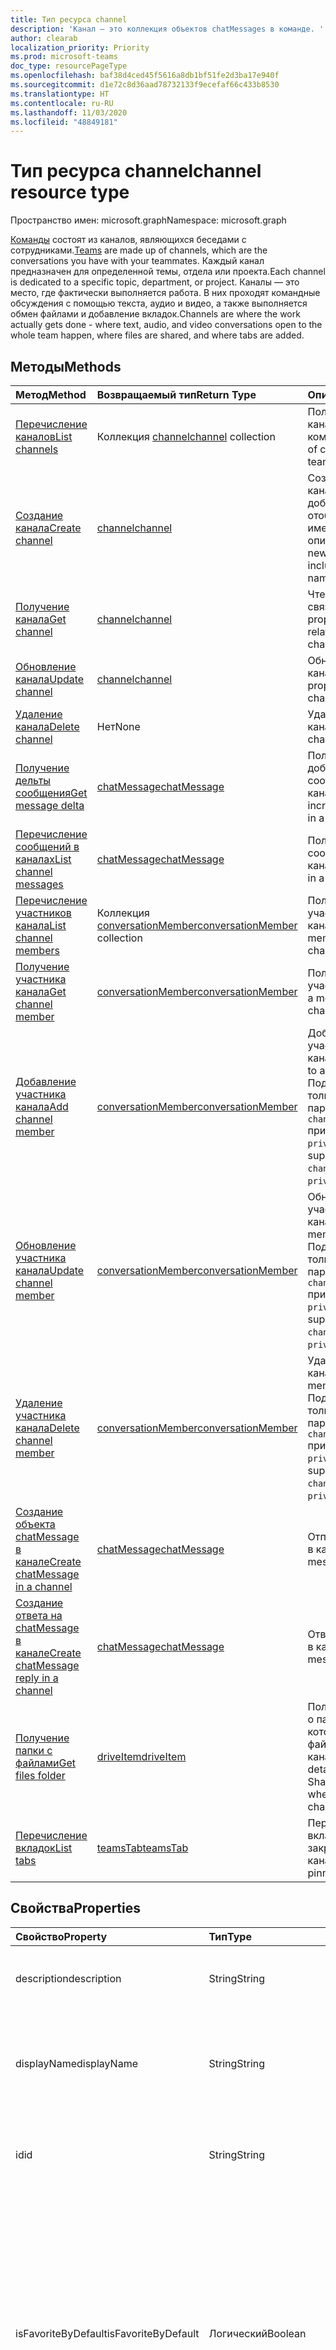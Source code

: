 ```yaml
---
title: Тип ресурса channel
description: 'Канал — это коллекция объектов chatMessages в команде. '
author: clearab
localization_priority: Priority
ms.prod: microsoft-teams
doc_type: resourcePageType
ms.openlocfilehash: baf38d4ced45f5616a8db1bf51fe2d3ba17e940f
ms.sourcegitcommit: d1e72c8d36aad78732133f9ecefaf66c433b8530
ms.translationtype: HT
ms.contentlocale: ru-RU
ms.lasthandoff: 11/03/2020
ms.locfileid: "48849181"
---
```

# <a name="channel-resource-type"></a><span data-ttu-id="9b9c4-103">Тип ресурса channel</span><span class="sxs-lookup"><span data-stu-id="9b9c4-103">channel resource type</span></span>

<span data-ttu-id="9b9c4-104">Пространство имен: microsoft.graph</span><span class="sxs-lookup"><span data-stu-id="9b9c4-104">Namespace: microsoft.graph</span></span>

<span data-ttu-id="9b9c4-105">[Команды](../resources/team.md) состоят из каналов, являющихся беседами с сотрудниками.</span><span class="sxs-lookup"><span data-stu-id="9b9c4-105">[Teams](../resources/team.md) are made up of channels, which are the conversations you have with your teammates.</span></span> <span data-ttu-id="9b9c4-106">Каждый канал предназначен для определенной темы, отдела или проекта.</span><span class="sxs-lookup"><span data-stu-id="9b9c4-106">Each channel is dedicated to a specific topic, department, or project.</span></span> <span data-ttu-id="9b9c4-107">Каналы — это место, где фактически выполняется работа. В них проходят командные обсуждения с помощью текста, аудио и видео, а также выполняется обмен файлами и добавление вкладок.</span><span class="sxs-lookup"><span data-stu-id="9b9c4-107">Channels are where the work actually gets done - where text, audio, and video conversations open to the whole team happen, where files are shared, and where tabs are added.</span></span>

## <a name="methods"></a><span data-ttu-id="9b9c4-108">Методы</span><span class="sxs-lookup"><span data-stu-id="9b9c4-108">Methods</span></span>

| <span data-ttu-id="9b9c4-109">Метод</span><span class="sxs-lookup"><span data-stu-id="9b9c4-109">Method</span></span>       | <span data-ttu-id="9b9c4-110">Возвращаемый тип</span><span class="sxs-lookup"><span data-stu-id="9b9c4-110">Return Type</span></span>  |<span data-ttu-id="9b9c4-111">Описание</span><span class="sxs-lookup"><span data-stu-id="9b9c4-111">Description</span></span>|
|:---------------|:--------|:----------|
|[<span data-ttu-id="9b9c4-112">Перечисление каналов</span><span class="sxs-lookup"><span data-stu-id="9b9c4-112">List channels</span></span>](../api/channel-list.md) | <span data-ttu-id="9b9c4-113">Коллекция [channel](channel.md)</span><span class="sxs-lookup"><span data-stu-id="9b9c4-113">[channel](channel.md) collection</span></span> | <span data-ttu-id="9b9c4-114">Получение списка каналов в команде.</span><span class="sxs-lookup"><span data-stu-id="9b9c4-114">Get the list of channels in this team.</span></span>|
|[<span data-ttu-id="9b9c4-115">Создание канала</span><span class="sxs-lookup"><span data-stu-id="9b9c4-115">Create channel</span></span>](../api/channel-post.md) | [<span data-ttu-id="9b9c4-116">channel</span><span class="sxs-lookup"><span data-stu-id="9b9c4-116">channel</span></span>](channel.md) | <span data-ttu-id="9b9c4-117">Создание нового канала путем добавления отображаемого имени и описания.</span><span class="sxs-lookup"><span data-stu-id="9b9c4-117">Create a new channel by including the display name and description.</span></span>|
|[<span data-ttu-id="9b9c4-118">Получение канала</span><span class="sxs-lookup"><span data-stu-id="9b9c4-118">Get channel</span></span>](../api/channel-get.md) | [<span data-ttu-id="9b9c4-119">channel</span><span class="sxs-lookup"><span data-stu-id="9b9c4-119">channel</span></span>](channel.md) | <span data-ttu-id="9b9c4-120">Чтение свойств и связей канала.</span><span class="sxs-lookup"><span data-stu-id="9b9c4-120">Read properties and relationships of the channel.</span></span>|
|[<span data-ttu-id="9b9c4-121">Обновление канала</span><span class="sxs-lookup"><span data-stu-id="9b9c4-121">Update channel</span></span>](../api/channel-patch.md) | [<span data-ttu-id="9b9c4-122">channel</span><span class="sxs-lookup"><span data-stu-id="9b9c4-122">channel</span></span>](channel.md) | <span data-ttu-id="9b9c4-123">Обновление свойств канала.</span><span class="sxs-lookup"><span data-stu-id="9b9c4-123">Update properties of the channel.</span></span>|
|[<span data-ttu-id="9b9c4-124">Удаление канала</span><span class="sxs-lookup"><span data-stu-id="9b9c4-124">Delete channel</span></span>](../api/channel-delete.md) | <span data-ttu-id="9b9c4-125">Нет</span><span class="sxs-lookup"><span data-stu-id="9b9c4-125">None</span></span> | <span data-ttu-id="9b9c4-126">Удаление канала.</span><span class="sxs-lookup"><span data-stu-id="9b9c4-126">Delete a channel.</span></span>|
|[<span data-ttu-id="9b9c4-127">Получение дельты сообщения</span><span class="sxs-lookup"><span data-stu-id="9b9c4-127">Get message delta</span></span>](../api/chatmessage-delta.md)  | [<span data-ttu-id="9b9c4-128">chatMessage</span><span class="sxs-lookup"><span data-stu-id="9b9c4-128">chatMessage</span></span>](../resources/chatmessage.md) | <span data-ttu-id="9b9c4-129">Получение добавочных сообщений в канале.</span><span class="sxs-lookup"><span data-stu-id="9b9c4-129">Get incremental messages in a channel.</span></span> |
|[<span data-ttu-id="9b9c4-130">Перечисление сообщений в каналах</span><span class="sxs-lookup"><span data-stu-id="9b9c4-130">List channel messages</span></span>](../api/channel-list-messages.md)  | [<span data-ttu-id="9b9c4-131">chatMessage</span><span class="sxs-lookup"><span data-stu-id="9b9c4-131">chatMessage</span></span>](../resources/chatmessage.md) | <span data-ttu-id="9b9c4-132">Получение сообщений в канале</span><span class="sxs-lookup"><span data-stu-id="9b9c4-132">Get messages in a channel</span></span> |
|[<span data-ttu-id="9b9c4-133">Перечисление участников канала</span><span class="sxs-lookup"><span data-stu-id="9b9c4-133">List channel members</span></span>](../api/conversationmember-list.md)| <span data-ttu-id="9b9c4-134">Коллекция [conversationMember](conversationmember.md)</span><span class="sxs-lookup"><span data-stu-id="9b9c4-134">[conversationMember](conversationmember.md) collection</span></span>| <span data-ttu-id="9b9c4-135">Получение списка участников канала.</span><span class="sxs-lookup"><span data-stu-id="9b9c4-135">List the members of a channel.</span></span> |
|[<span data-ttu-id="9b9c4-136">Получение участника канала</span><span class="sxs-lookup"><span data-stu-id="9b9c4-136">Get channel member</span></span>](../api/conversationmember-get.md)| [<span data-ttu-id="9b9c4-137">conversationMember</span><span class="sxs-lookup"><span data-stu-id="9b9c4-137">conversationMember</span></span>](conversationmember.md)| <span data-ttu-id="9b9c4-138">Получение участника канала.</span><span class="sxs-lookup"><span data-stu-id="9b9c4-138">Get a member of a channel.</span></span> |
|[<span data-ttu-id="9b9c4-139">Добавление участника канала</span><span class="sxs-lookup"><span data-stu-id="9b9c4-139">Add channel member</span></span>](../api/conversationmember-add.md) | [<span data-ttu-id="9b9c4-140">conversationMember</span><span class="sxs-lookup"><span data-stu-id="9b9c4-140">conversationMember</span></span>](conversationmember.md)| <span data-ttu-id="9b9c4-141">Добавление участника в канал.</span><span class="sxs-lookup"><span data-stu-id="9b9c4-141">Add a member to a channel.</span></span> <span data-ttu-id="9b9c4-142">Поддерживается, только если параметру `channelType` присвоено значение `private`.</span><span class="sxs-lookup"><span data-stu-id="9b9c4-142">Only supported for `channelType` of `private`.</span></span>|
|[<span data-ttu-id="9b9c4-143">Обновление участника канала</span><span class="sxs-lookup"><span data-stu-id="9b9c4-143">Update channel member</span></span>](../api/conversationmember-update.md) | [<span data-ttu-id="9b9c4-144">conversationMember</span><span class="sxs-lookup"><span data-stu-id="9b9c4-144">conversationMember</span></span>](conversationmember.md)| <span data-ttu-id="9b9c4-145">Обновление участника канала.</span><span class="sxs-lookup"><span data-stu-id="9b9c4-145">Update a member of a channel.</span></span> <span data-ttu-id="9b9c4-146">Поддерживается, только если параметру `channelType` присвоено значение `private`.</span><span class="sxs-lookup"><span data-stu-id="9b9c4-146">Only supported for `channelType` of `private`.</span></span>|
|[<span data-ttu-id="9b9c4-147">Удаление участника канала</span><span class="sxs-lookup"><span data-stu-id="9b9c4-147">Delete channel member</span></span>](../api/conversationmember-delete.md) | [<span data-ttu-id="9b9c4-148">conversationMember</span><span class="sxs-lookup"><span data-stu-id="9b9c4-148">conversationMember</span></span>](conversationmember.md)| <span data-ttu-id="9b9c4-149">Удаление участника канала.</span><span class="sxs-lookup"><span data-stu-id="9b9c4-149">Delete a member of a channel.</span></span> <span data-ttu-id="9b9c4-150">Поддерживается, только если параметру `channelType` присвоено значение `private`.</span><span class="sxs-lookup"><span data-stu-id="9b9c4-150">Only supported for `channelType` of `private`.</span></span>|
|[<span data-ttu-id="9b9c4-151">Создание объекта chatMessage в канале</span><span class="sxs-lookup"><span data-stu-id="9b9c4-151">Create chatMessage in a channel</span></span>](../api/channel-post-messages.md) | [<span data-ttu-id="9b9c4-152">chatMessage</span><span class="sxs-lookup"><span data-stu-id="9b9c4-152">chatMessage</span></span>](../resources/chatmessage.md) | <span data-ttu-id="9b9c4-153">Отправка сообщения в канал.</span><span class="sxs-lookup"><span data-stu-id="9b9c4-153">Send a message to a channel.</span></span> |
|[<span data-ttu-id="9b9c4-154">Создание ответа на chatMessage в канале</span><span class="sxs-lookup"><span data-stu-id="9b9c4-154">Create chatMessage reply in a channel</span></span>](../api/channel-post-messagereply.md) | [<span data-ttu-id="9b9c4-155">chatMessage</span><span class="sxs-lookup"><span data-stu-id="9b9c4-155">chatMessage</span></span>](../resources/chatmessage.md) | <span data-ttu-id="9b9c4-156">Ответ на сообщение в канале.</span><span class="sxs-lookup"><span data-stu-id="9b9c4-156">Reply to a message in a channel.</span></span>|
|[<span data-ttu-id="9b9c4-157">Получение папки с файлами</span><span class="sxs-lookup"><span data-stu-id="9b9c4-157">Get files folder</span></span>](../api/driveitem-get.md)| [<span data-ttu-id="9b9c4-158">driveItem</span><span class="sxs-lookup"><span data-stu-id="9b9c4-158">driveItem</span></span>](driveitem.md) | <span data-ttu-id="9b9c4-159">Получение сведений о папке SharePoint, в которой хранятся файлы канала.</span><span class="sxs-lookup"><span data-stu-id="9b9c4-159">Retrieves the details of the SharePoint folder where the files for the channel are stored.</span></span> |
|[<span data-ttu-id="9b9c4-160">Перечисление вкладок</span><span class="sxs-lookup"><span data-stu-id="9b9c4-160">List tabs</span></span>](../api/teamstab-list.md) | [<span data-ttu-id="9b9c4-161">teamsTab</span><span class="sxs-lookup"><span data-stu-id="9b9c4-161">teamsTab</span></span>](teamstab.md) | <span data-ttu-id="9b9c4-162">Перечисление вкладок, закрепленных в канале.</span><span class="sxs-lookup"><span data-stu-id="9b9c4-162">Lists tabs pinned to a channel.</span></span>|

## <a name="properties"></a><span data-ttu-id="9b9c4-163">Свойства</span><span class="sxs-lookup"><span data-stu-id="9b9c4-163">Properties</span></span>

| <span data-ttu-id="9b9c4-164">Свойство</span><span class="sxs-lookup"><span data-stu-id="9b9c4-164">Property</span></span>   | <span data-ttu-id="9b9c4-165">Тип</span><span class="sxs-lookup"><span data-stu-id="9b9c4-165">Type</span></span> |<span data-ttu-id="9b9c4-166">Описание</span><span class="sxs-lookup"><span data-stu-id="9b9c4-166">Description</span></span>|
|:---------------|:--------|:----------|
|<span data-ttu-id="9b9c4-167">description</span><span class="sxs-lookup"><span data-stu-id="9b9c4-167">description</span></span>|<span data-ttu-id="9b9c4-168">String</span><span class="sxs-lookup"><span data-stu-id="9b9c4-168">String</span></span>|<span data-ttu-id="9b9c4-169">Необязательное текстовое описание канала.</span><span class="sxs-lookup"><span data-stu-id="9b9c4-169">Optional textual description for the channel.</span></span>|
|<span data-ttu-id="9b9c4-170">displayName</span><span class="sxs-lookup"><span data-stu-id="9b9c4-170">displayName</span></span>|<span data-ttu-id="9b9c4-171">String</span><span class="sxs-lookup"><span data-stu-id="9b9c4-171">String</span></span>|<span data-ttu-id="9b9c4-172">Имя канала, отображаемое для пользователя в Microsoft Teams.</span><span class="sxs-lookup"><span data-stu-id="9b9c4-172">Channel name as it will appear to the user in Microsoft Teams.</span></span>|
|<span data-ttu-id="9b9c4-173">id</span><span class="sxs-lookup"><span data-stu-id="9b9c4-173">id</span></span>|<span data-ttu-id="9b9c4-174">String</span><span class="sxs-lookup"><span data-stu-id="9b9c4-174">String</span></span>|<span data-ttu-id="9b9c4-175">Уникальный идентификатор канала.</span><span class="sxs-lookup"><span data-stu-id="9b9c4-175">The channel's unique identifier.</span></span> <span data-ttu-id="9b9c4-176">Только для чтения.</span><span class="sxs-lookup"><span data-stu-id="9b9c4-176">Read-only.</span></span>|
|<span data-ttu-id="9b9c4-177">isFavoriteByDefault</span><span class="sxs-lookup"><span data-stu-id="9b9c4-177">isFavoriteByDefault</span></span>|<span data-ttu-id="9b9c4-178">Логический</span><span class="sxs-lookup"><span data-stu-id="9b9c4-178">Boolean</span></span>|<span data-ttu-id="9b9c4-179">Указывает, должен ли канал автоматически помечаться как "Избранное" для всех участников команды.</span><span class="sxs-lookup"><span data-stu-id="9b9c4-179">Indicates whether the channel should automatically be marked 'favorite' for all members of the team.</span></span> <span data-ttu-id="9b9c4-180">Задается только программными средствами с помощью [Создания группы](../api/team-post.md).</span><span class="sxs-lookup"><span data-stu-id="9b9c4-180">Can only be set programmatically with [Create team](../api/team-post.md).</span></span> <span data-ttu-id="9b9c4-181">Значение по умолчанию: `false`.</span><span class="sxs-lookup"><span data-stu-id="9b9c4-181">Default: `false`.</span></span>|
|<span data-ttu-id="9b9c4-182">email</span><span class="sxs-lookup"><span data-stu-id="9b9c4-182">email</span></span>|<span data-ttu-id="9b9c4-183">String</span><span class="sxs-lookup"><span data-stu-id="9b9c4-183">String</span></span>| <span data-ttu-id="9b9c4-184">Адрес электронной почты для отправки сообщений в канал.</span><span class="sxs-lookup"><span data-stu-id="9b9c4-184">The email address for sending messages to the channel.</span></span> <span data-ttu-id="9b9c4-185">Только для чтения.</span><span class="sxs-lookup"><span data-stu-id="9b9c4-185">Read-only.</span></span>|
|<span data-ttu-id="9b9c4-186">webUrl</span><span class="sxs-lookup"><span data-stu-id="9b9c4-186">webUrl</span></span>|<span data-ttu-id="9b9c4-187">String</span><span class="sxs-lookup"><span data-stu-id="9b9c4-187">String</span></span>|<span data-ttu-id="9b9c4-188">Гиперссылка, ведущая к каналу в Microsoft Teams.</span><span class="sxs-lookup"><span data-stu-id="9b9c4-188">A hyperlink that will go to the channel in Microsoft Teams.</span></span> <span data-ttu-id="9b9c4-189">Это URL-адрес, получаемый при щелчке правой кнопкой мыши по каналу в Microsoft Teams и выборе пункта "Получить ссылку на канал".</span><span class="sxs-lookup"><span data-stu-id="9b9c4-189">This is the URL that you get when you right-click a channel in Microsoft Teams and select Get link to channel.</span></span> <span data-ttu-id="9b9c4-190">Этот URL-адрес должен обрабатываться как непрозрачный BLOB-объект и не должен анализироваться.</span><span class="sxs-lookup"><span data-stu-id="9b9c4-190">This URL should be treated as an opaque blob, and not parsed.</span></span> <span data-ttu-id="9b9c4-191">Только для чтения.</span><span class="sxs-lookup"><span data-stu-id="9b9c4-191">Read-only.</span></span>|
|<span data-ttu-id="9b9c4-192">createdDateTime</span><span class="sxs-lookup"><span data-stu-id="9b9c4-192">createdDateTime</span></span>|<span data-ttu-id="9b9c4-193">dateTimeOffset</span><span class="sxs-lookup"><span data-stu-id="9b9c4-193">dateTimeOffset</span></span>|<span data-ttu-id="9b9c4-194">Только для чтения.</span><span class="sxs-lookup"><span data-stu-id="9b9c4-194">Read only.</span></span> <span data-ttu-id="9b9c4-195">Метка времени создания канала.</span><span class="sxs-lookup"><span data-stu-id="9b9c4-195">Timestamp at which the channel was created.</span></span>|

## <a name="relationships"></a><span data-ttu-id="9b9c4-196">Связи</span><span class="sxs-lookup"><span data-stu-id="9b9c4-196">Relationships</span></span>

| <span data-ttu-id="9b9c4-197">Связь</span><span class="sxs-lookup"><span data-stu-id="9b9c4-197">Relationship</span></span> | <span data-ttu-id="9b9c4-198">Тип</span><span class="sxs-lookup"><span data-stu-id="9b9c4-198">Type</span></span> |<span data-ttu-id="9b9c4-199">Описание</span><span class="sxs-lookup"><span data-stu-id="9b9c4-199">Description</span></span>|
|:---------------|:--------|:----------|
|<span data-ttu-id="9b9c4-200">messages</span><span class="sxs-lookup"><span data-stu-id="9b9c4-200">messages</span></span>|<span data-ttu-id="9b9c4-201">Коллекция [chatMessage](chatmessage.md)</span><span class="sxs-lookup"><span data-stu-id="9b9c4-201">[chatMessage](chatmessage.md) collection</span></span>|<span data-ttu-id="9b9c4-202">Коллекция всех сообщений в канале.</span><span class="sxs-lookup"><span data-stu-id="9b9c4-202">A collection of all the messages in the channel.</span></span> <span data-ttu-id="9b9c4-203">Свойство навигации.</span><span class="sxs-lookup"><span data-stu-id="9b9c4-203">A navigation property.</span></span> <span data-ttu-id="9b9c4-204">Допускается значение null.</span><span class="sxs-lookup"><span data-stu-id="9b9c4-204">Nullable.</span></span>|
|<span data-ttu-id="9b9c4-205">tabs</span><span class="sxs-lookup"><span data-stu-id="9b9c4-205">tabs</span></span>|<span data-ttu-id="9b9c4-206">Коллекция [teamsTab](../resources/teamstab.md)</span><span class="sxs-lookup"><span data-stu-id="9b9c4-206">[teamsTab](../resources/teamstab.md) collection</span></span>|<span data-ttu-id="9b9c4-207">Коллекция всех вкладок в канале.</span><span class="sxs-lookup"><span data-stu-id="9b9c4-207">A collection of all the tabs in the channel.</span></span> <span data-ttu-id="9b9c4-208">Свойство навигации.</span><span class="sxs-lookup"><span data-stu-id="9b9c4-208">A navigation property.</span></span>|
|[<span data-ttu-id="9b9c4-209">filesFolder</span><span class="sxs-lookup"><span data-stu-id="9b9c4-209">filesFolder</span></span>](../api/channel-get-filesfolder.md)|[<span data-ttu-id="9b9c4-210">driveItem</span><span class="sxs-lookup"><span data-stu-id="9b9c4-210">driveItem</span></span>](driveitem.md)|<span data-ttu-id="9b9c4-211">Метаданные для расположения, в котором хранятся файлы канала.</span><span class="sxs-lookup"><span data-stu-id="9b9c4-211">Metadata for the location where the channel's files are stored.</span></span>|
|<span data-ttu-id="9b9c4-212">operations</span><span class="sxs-lookup"><span data-stu-id="9b9c4-212">operations</span></span>|<span data-ttu-id="9b9c4-213">Коллекция [teamsAsyncOperation](teamsasyncoperation.md)</span><span class="sxs-lookup"><span data-stu-id="9b9c4-213">[teamsAsyncOperation](teamsasyncoperation.md) collection</span></span>| <span data-ttu-id="9b9c4-214">Асинхронные операции, которые выполнялись или выполняются для этой команды.</span><span class="sxs-lookup"><span data-stu-id="9b9c4-214">The async operations that ran or are running on this team.</span></span> |

## <a name="json-representation"></a><span data-ttu-id="9b9c4-215">Представление JSON</span><span class="sxs-lookup"><span data-stu-id="9b9c4-215">JSON representation</span></span>

<span data-ttu-id="9b9c4-216">Ниже указано представление ресурса в формате JSON.</span><span class="sxs-lookup"><span data-stu-id="9b9c4-216">The following is a JSON representation of the resource.</span></span>

<!-- {
  "blockType": "resource",
  "optionalProperties": [
    "messages"
  ],
  "keyProperty": "id",
  "@odata.type": "microsoft.graph.channel"
}-->

```json
{
  "description": "string",
  "displayName": "string",
  "id": "string (identifier)",
  "isFavoriteByDefault": true,
  "email": "string",
  "webUrl": "string",
  "createdDateTime": "string (timestamp)"
}
```

<!-- uuid: 8fcb5dbc-d5aa-4681-8e31-b001d5168d79
2015-10-25 14:57:30 UTC -->
<!--
{
  "type": "#page.annotation",
  "description": "channel resource",
  "keywords": "",
  "section": "documentation",
  "tocPath": "",
  "suppressions": []
}
-->
